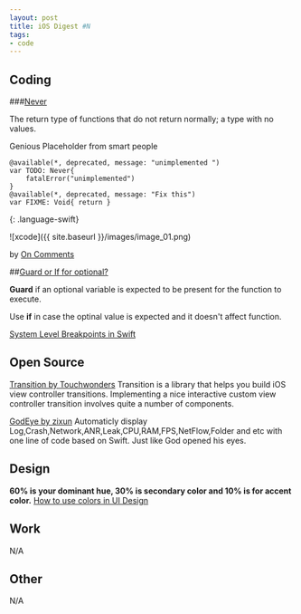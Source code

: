 ```yaml
---
layout: post
title: iOS Digest #N
tags:
- code
---
```


## Coding

###[Never](https://developer.apple.com/reference/swift/never)

The return type of functions that do not return normally; a type with no values.

Genious Placeholder from smart people
```
@available(*, deprecated, message: "unimplemented ")
var TODO: Never{
    fatalError("unimplemented")
}
@available(*, deprecated, message: "Fix this")
var FIXME: Void{ return }
```
{: .language-swift}

![xcode]({{ site.baseurl }}/images/image_01.png)

by [On Comments](http://khanlou.com/2017/03/on-comments/)


##[Guard or If for optional?](https://www.natashatherobot.com/swift-when-to-use-guard-vs-if)

**Guard** if an optional variable is expected to be present for the function to execute. 

Use **if** in case the optinal value is expected and it doesn't affect function.


[System Level Breakpoints in Swift](http://indiestack.com/2017/03/system-level-breakpoints-in-swift)

## Open Source


[Transition by Touchwonders](https://github.com/Touchwonders/Transition)
Transition is a library that helps you build iOS view controller transitions. Implementing a nice interactive custom view controller transition involves quite a number of components.


[GodEye by zixun](https://github.com/zixun/GodEye)
Automaticly display Log,Crash,Network,ANR,Leak,CPU,RAM,FPS,NetFlow,Folder and etc with one line of code based on Swift. Just like God opened his eyes.


## Design

**60% is your dominant hue, 30% is secondary color and 10% is for accent color.**
[How to use colors in UI Design](https://blog.prototypr.io/how-to-use-colors-in-ui-design-16406ec06753#.j00j5k70q)

## Work

N/A

## Other

N/A
